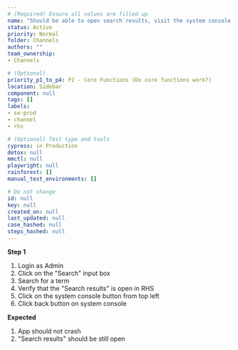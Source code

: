 ```yaml
---
# (Required) Ensure all values are filled up
name: "Should be able to open search results, visit the system console and come back without issues"
status: Active
priority: Normal
folder: Channels
authors: ""
team_ownership: 
- Channels

# (Optional)
priority_p1_to_p4: P2 - Core Functions (Do core functions work?)
location: Sidebar
component: null
tags: []
labels:
- se-prod
- channel
- rhs

# (Optional) Test type and tools
cypress: in Production
detox: null
mmctl: null
playwright: null
rainforest: []
manual_test_environments: []

# Do not change
id: null
key: null
created_on: null
last_updated: null
case_hashed: null
steps_hashed: null
---
```


**Step 1**

1. Login as Admin
1. Click on the "Search" input box
1. Search for a term
1. Verify that the "Search results" is open in RHS
1. Click on the system console button from top left
1. Click back button on system console


**Expected**

1. App should not crash
1. "Search results" should be still open